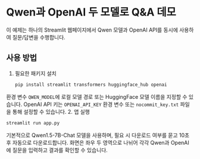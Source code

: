 # Qwen과 OpenAI 두 모델로 Q&A 데모

이 예제는 하나의 Streamlit 웹페이지에서 Qwen 모델과 OpenAI API를 동시에 사용하여 질문/답변을 수행합니다.

## 사용 방법

1. 필요한 패키지 설치
   ```bash
   pip install streamlit transformers huggingface_hub openai
   ```
  환경 변수 `QWEN_MODEL`에 로컬 모델 경로 또는 HuggingFace 모델 이름을 지정할 수 있습니다.
  OpenAI API 키는 `OPENAI_API_KEY` 환경 변수 또는 `nocommit_key.txt` 파일을 통해 설정할 수 있습니다.
2. 앱 실행
   ```bash
   streamlit run app.py
   ```

기본적으로 Qwen1.5-7B-Chat 모델을 사용하며, 필요 시 다운로드 여부를 묻고 10초 후 자동으로 다운로드합니다.
화면은 좌우 두 영역으로 나뉘어 각각 Qwen과 OpenAI에 질문을 입력하고 결과를 확인할 수 있습니다.
